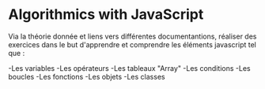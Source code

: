# Algorithmics with JavaScript

Via la théorie donnée et liens vers différentes documentantions, réaliser des exercices dans le but d'apprendre et comprendre les éléments javascript tel que :

-Les variables
-Les opérateurs
-Les tableaux "Array"
-Les conditions
-Les boucles
-Les fonctions
-Les objets
-Les classes
